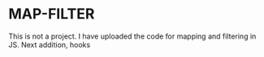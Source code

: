 # MAP-FILTER
This is not a project. I have uploaded the code for mapping and filtering in JS.
Next addition, hooks

